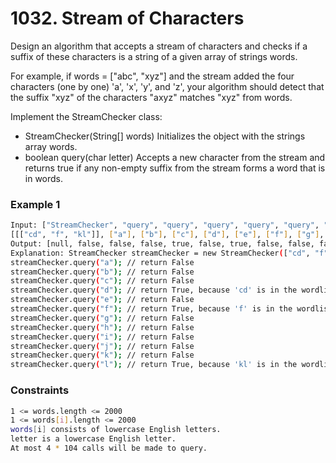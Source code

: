 # 1032. Stream of Characters

Design an algorithm that accepts a stream of characters and checks if a suffix of these characters is a string of a given array of strings words.

For example, if words = ["abc", "xyz"] and the stream added the four characters (one by one) 'a', 'x', 'y', and 'z', your algorithm should detect that the suffix "xyz" of the characters "axyz" matches "xyz" from words.

Implement the StreamChecker class:

- StreamChecker(String[] words) Initializes the object with the strings array words.
- boolean query(char letter) Accepts a new character from the stream and returns true if any non-empty suffix from the stream forms a word that is in words.

### Example 1
```sh
Input: ["StreamChecker", "query", "query", "query", "query", "query", "query", "query", "query", "query", "query", "query", "query"]
[[["cd", "f", "kl"]], ["a"], ["b"], ["c"], ["d"], ["e"], ["f"], ["g"], ["h"], ["i"], ["j"], ["k"], ["l"]]
Output: [null, false, false, false, true, false, true, false, false, false, false, false, true]
Explanation: StreamChecker streamChecker = new StreamChecker(["cd", "f", "kl"]);
streamChecker.query("a"); // return False
streamChecker.query("b"); // return False
streamChecker.query("c"); // return False
streamChecker.query("d"); // return True, because 'cd' is in the wordlist
streamChecker.query("e"); // return False
streamChecker.query("f"); // return True, because 'f' is in the wordlist
streamChecker.query("g"); // return False
streamChecker.query("h"); // return False
streamChecker.query("i"); // return False
streamChecker.query("j"); // return False
streamChecker.query("k"); // return False
streamChecker.query("l"); // return True, because 'kl' is in the wordlist
```

### Constraints
```sh
1 <= words.length <= 2000
1 <= words[i].length <= 2000
words[i] consists of lowercase English letters.
letter is a lowercase English letter.
At most 4 * 104 calls will be made to query.
```
